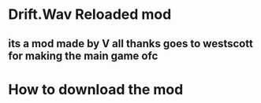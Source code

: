 # Drift.Wav Reloaded mod
its a mod made by V
all thanks goes to westscott for making the main game ofc
---------------
# How to download the mod
